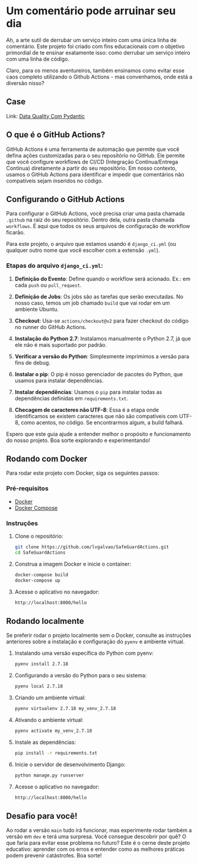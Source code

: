 # Um comentário pode arruinar seu dia

Ah, a arte sutil de derrubar um serviço inteiro com uma única linha de comentário. Este projeto foi criado com fins educacionais com o objetivo primordial de te ensinar exatamente isso: como derrubar um serviço inteiro com uma linha de código.

Claro, para os menos aventureiros, também ensinamos como evitar esse caos completo utilizando o Github Actions - mas convenhamos, onde está a diversão nisso?

## Case

Link: [Data Quality Com Pydantic](https://www.linkedin.com/posts/lucianovasconcelosf_data-quality-com-pydantic-activity-7105912270722887681-5tuc?utm_source=share&utm_medium=member_desktop)

## O que é o GitHub Actions?

GitHub Actions é uma ferramenta de automação que permite que você defina ações customizadas para o seu repositório no GitHub. Ele permite que você configure workflows de CI/CD (Integração Contínua/Entrega Contínua) diretamente a partir do seu repositório. Em nosso contexto, usamos o GitHub Actions para identificar e impedir que comentários não compatíveis sejam inseridos no código.

## Configurando o GitHub Actions

Para configurar o GitHub Actions, você precisa criar uma pasta chamada `.github` na raiz do seu repositório. Dentro dela, outra pasta chamada `workflows`. É aqui que todos os seus arquivos de configuração de workflow ficarão.

Para este projeto, o arquivo que estamos usando é `django_ci.yml` (ou qualquer outro nome que você escolher com a extensão `.yml`).

### Etapas do arquivo `django_ci.yml`:

1. **Definição do Evento**: Define quando o workflow será acionado. Ex.: em cada `push` ou `pull_request`.
    
2. **Definição de Jobs**: Os jobs são as tarefas que serão executadas. No nosso caso, temos um job chamado `build` que vai rodar em um ambiente Ubuntu.
    
3. **Checkout**: Usa-se `actions/checkout@v2` para fazer checkout do código no runner do GitHub Actions.
    
4. **Instalação do Python 2.7**: Instalamos manualmente o Python 2.7, já que ele não é mais suportado por padrão.
    
5. **Verificar a versão do Python**: Simplesmente imprimimos a versão para fins de debug.
    
6. **Instalar o pip**: O pip é nosso gerenciador de pacotes do Python, que usamos para instalar dependências.
    
7. **Instalar dependências**: Usamos o `pip` para instalar todas as dependências definidas em `requirements.txt`.
    
8. **Checagem de caracteres não UTF-8**: Essa é a etapa onde identificamos se existem caracteres que não são compatíveis com UTF-8, como acentos, no código. Se encontrarmos algum, a build falhará.

Espero que este guia ajude a entender melhor o propósito e funcionamento do nosso projeto. Boa sorte explorando e experimentando!

## Rodando com Docker

Para rodar este projeto com Docker, siga os seguintes passos:

### Pré-requisitos

* [Docker](https://www.docker.com/products/docker-desktop)
* [Docker Compose](https://docs.docker.com/compose/install/)

### Instruções

1. Clone o repositório:
    
    ```bash
    git clone https://github.com/lvgalvao/SafeGuardActions.git
    cd SafeGuardActions
    ```
    
2. Construa a imagem Docker e inicie o container:
    
    ```bash
    docker-compose build
    docker-compose up
    ```
    
3. Acesse o aplicativo no navegador:
    
    ```bash
    http://localhost:8000/hello
    ```
    

## Rodando localmente

Se preferir rodar o projeto localmente sem o Docker, consulte as instruções anteriores sobre a instalação e configuração do `pyenv` e ambiente virtual.

1. Instalando uma versão específica do Python com pyenv:
    
    ```bash
    pyenv install 2.7.18
    ```
    
2. Configurando a versão do Python para o seu sistema:
    
    ```bash
    pyenv local 2.7.18
    ```
    
3. Criando um ambiente virtual:
    
    ```bash
    pyenv virtualenv 2.7.18 my_venv_2.7.18
    ```
    
4. Ativando o ambiente virtual:
    
    ```bash
    pyenv activate my_venv_2.7.18
    ```
    
5. Instale as dependências:
    
    ```bash
    pip install -r requirements.txt
    ```

6. Inicie o servidor de desenvolvimento Django:
    
    ```bash
    python manage.py runserver
    ```
    
7. Acesse o aplicativo no navegador:
    
    ```bash
    http://localhost:8000/hello
    ```
    

## Desafio para você!

Ao rodar a versão `main` tudo irá funcionar, mas experimente rodar também a versão em `dev` e terá uma surpresa. Você consegue descobrir por quê? O que faria para evitar esse problema no futuro? Este é o cerne deste projeto educativo: aprender com os erros e entender como as melhores práticas podem prevenir catástrofes. Boa sorte!
